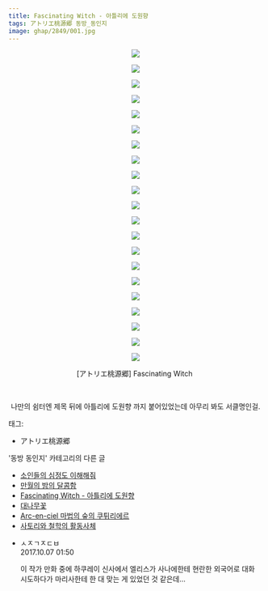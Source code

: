 ```yaml
---
title: Fascinating Witch - 아틀리에 도원향
tags: アトリエ桃源郷 동방_동인지
image: ghap/2849/001.jpg
---
```

<div class="article">
<p style="text-align: center; clear: none; float: none;"><img src="{{ site.nasurl }}/ghap/2849/001.jpg"/></p>
<p style="text-align: center; clear: none; float: none;"><img src="{{ site.nasurl }}/ghap/2849/002.jpg"/></p>
<p style="text-align: center; clear: none; float: none;"><img src="{{ site.nasurl }}/ghap/2849/003.jpg"/></p>
<p style="text-align: center; clear: none; float: none;"><img src="{{ site.nasurl }}/ghap/2849/004.jpg"/></p>
<p style="text-align: center; clear: none; float: none;"><img src="{{ site.nasurl }}/ghap/2849/005.jpg"/></p>
<p style="text-align: center; clear: none; float: none;"><img src="{{ site.nasurl }}/ghap/2849/006.jpg"/></p>
<p style="text-align: center; clear: none; float: none;"><img src="{{ site.nasurl }}/ghap/2849/007.jpg"/></p>
<p style="text-align: center; clear: none; float: none;"><img src="{{ site.nasurl }}/ghap/2849/008.jpg"/></p>
<p style="text-align: center; clear: none; float: none;"><img src="{{ site.nasurl }}/ghap/2849/009.jpg"/></p>
<p style="text-align: center; clear: none; float: none;"><img src="{{ site.nasurl }}/ghap/2849/010.jpg"/></p>
<p style="text-align: center; clear: none; float: none;"><img src="{{ site.nasurl }}/ghap/2849/011.jpg"/></p>
<p style="text-align: center; clear: none; float: none;"><img src="{{ site.nasurl }}/ghap/2849/012.jpg"/></p>
<p style="text-align: center; clear: none; float: none;"><img src="{{ site.nasurl }}/ghap/2849/013.jpg"/></p>
<p style="text-align: center; clear: none; float: none;"><img src="{{ site.nasurl }}/ghap/2849/014.jpg"/></p>
<p style="text-align: center; clear: none; float: none;"><img src="{{ site.nasurl }}/ghap/2849/015.jpg"/></p>
<p style="text-align: center; clear: none; float: none;"><img src="{{ site.nasurl }}/ghap/2849/016.jpg"/></p>
<p style="text-align: center; clear: none; float: none;"><img src="{{ site.nasurl }}/ghap/2849/017.jpg"/></p>
<p style="text-align: center; clear: none; float: none;"><img src="{{ site.nasurl }}/ghap/2849/018.jpg"/></p>
<p style="text-align: center; clear: none; float: none;"><img src="{{ site.nasurl }}/ghap/2849/019.jpg"/></p>
<p style="text-align: center; clear: none; float: none;"><img src="{{ site.nasurl }}/ghap/2849/020.jpg"/></p>
<p style="text-align: center; clear: none; float: none;"><img src="{{ site.nasurl }}/ghap/2849/021.jpg"/></p>
<p style="text-align: center; clear: none; float: none;">[アトリエ桃源郷] Fascinating Witch </p>
<p style="text-align: center; clear: none; float: none;"><br/></p>
<p style="text-align: center; clear: none; float: none;">나만의 쉼터엔 제목 뒤에 아틀리에 도원향 까지 붙어있었는데 아무리 봐도 서클명인걸.</p>
<p style="text-align: center; clear: none; float: none;"></p>
</div><div class="tagTrail">
<p>태그: </p>
<ul>
<li>アトリエ桃源郷</li>
</ul>
</div><div class="another">
<p>'동방 동인지' 카테고리의 다른 글</p>
<ul>
<li><a href="/2016-12-06-ghap_2851">소인들의 심정도 이해해줘</a></li>
<li><a href="/2016-12-06-ghap_2850">만월의 밤의 달콤함</a></li>
<li><a href="/2016-12-06-ghap_2849">Fascinating Witch - 아틀리에 도원향</a></li>
<li><a href="/2016-12-05-ghap_2848">대나무꽃</a></li>
<li><a href="/2016-12-05-ghap_2847">Arc-en-ciel 마법의 숲의 쿠튀리에르</a></li>
<li><a href="/2016-12-05-ghap_2846">사토리와 철학의 활동사체</a></li>
</ul>
</div><div class="cb_module cb_fluid">
<div class="cb_wrt cb_profile">
<div class="comment">
<ul>
<li class="cb_thumb_off" id="comment15098626">
<div class="cb_comment_area">
<div class="cb_info_area">
<div class="cb_section">
<span class="cb_nick_name">ㅅㅈㄱㅈㄷㅂ</span>
</div>
<div class="cb_section">
<span class="cb_date">2017.10.07 01:50 </span>
</div>
</div>
<div class="cb_dsc_comment">
<p class="cb_dsc">
											이 작가 만화 중에 하쿠레이 신사에서 엘리스가 사나에한테 현란한 외국어로 대화 시도하다가 마리사한테 한 대 맞는 게 있었던 것 같은데...
										</p>
</div>
</div></li>
</ul>
</div>
</div><!-- commentList close -->
</div>